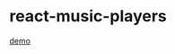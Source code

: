 # react-music-players
[demo](https://github.com/inks0815/react-music-players/blob/gh-pages/dist/index.html)

